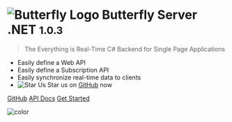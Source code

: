 # ![Butterfly Logo](https://raw.githubusercontent.com/firesharkstudios/butterfly-server-dotnet/master/img/logo-40x40.png) Butterfly Server .NET <small>1.0.3</small>

> The Everything is Real-Time C# Backend for Single Page Applications

* Easily define a Web API
* Easily define a Subscription API
* Easily synchronize real-time data to clients
* ![Star Us](https://raw.githubusercontent.com/firesharkstudios/butterfly-server-dotnet/master/img/yellow-star-16x16.png) Star us on [GitHub](https://github.com/firesharkstudios/butterfly-server-dotnet) now

[GitHub](https://github.com/firesharkstudios/butterfly-server-dotnet)
[API Docs](https://butterflyserver.io/docfx/)
[Get Started](#overview)


![color](#DBE3EE)